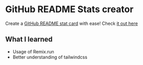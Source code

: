 # GitHub README Stats creator

Create a [GitHub README stat card](https://github.com/anuraghazra/github-readme-stats) with ease! Check [it out here](https://gh-readme-stats-creator.vercel.app/)

## What I learned

- Usage of Remix.run
- Better understanding of tailwindcss
